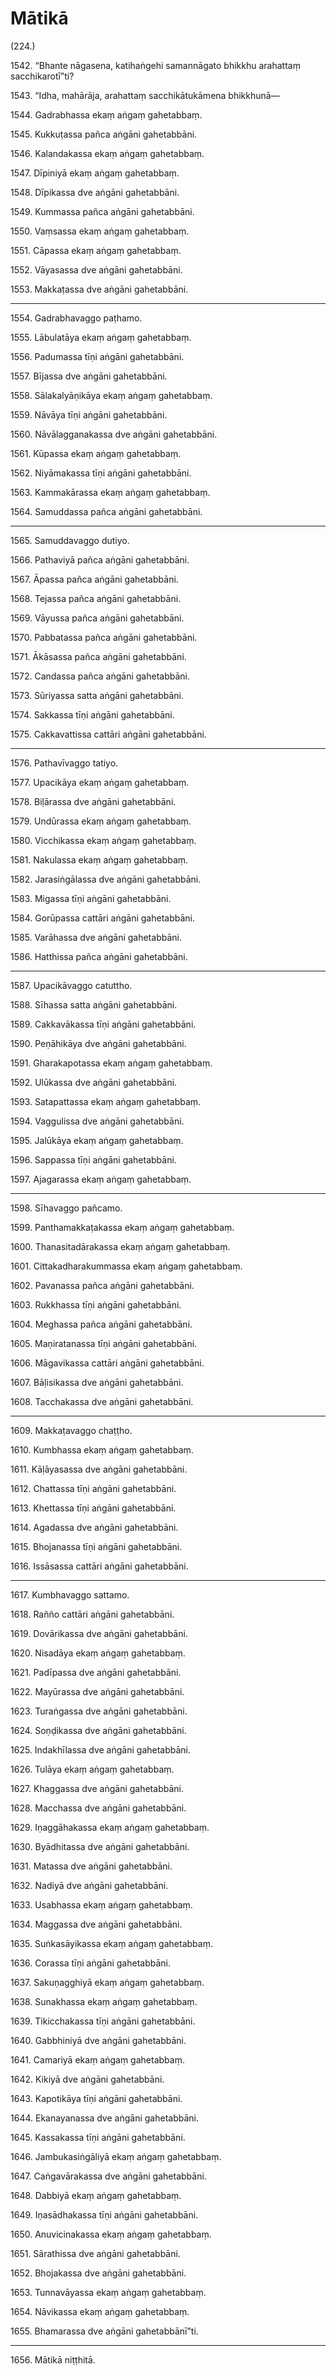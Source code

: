 # Mātikā

(224.)

1542\. “Bhante nāgasena, katihaṅgehi samannāgato bhikkhu arahattaṃ sacchikarotī”ti?

1543\. “Idha, mahārāja, arahattaṃ sacchikātukāmena bhikkhunā—

1544\. Gadrabhassa ekaṃ aṅgaṃ gahetabbaṃ.

1545\. Kukkuṭassa pañca aṅgāni gahetabbāni.

1546\. Kalandakassa ekaṃ aṅgaṃ gahetabbaṃ.

1547\. Dīpiniyā ekaṃ aṅgaṃ gahetabbaṃ.

1548\. Dīpikassa dve aṅgāni gahetabbāni.

1549\. Kummassa pañca aṅgāni gahetabbāni.

1550\. Vaṃsassa ekaṃ aṅgaṃ gahetabbaṃ.

1551\. Cāpassa ekaṃ aṅgaṃ gahetabbaṃ.

1552\. Vāyasassa dve aṅgāni gahetabbāni.

1553\. Makkaṭassa dve aṅgāni gahetabbāni.

---

1554\. Gadrabhavaggo paṭhamo.

1555\. Lābulatāya ekaṃ aṅgaṃ gahetabbaṃ.

1556\. Padumassa tīṇi aṅgāni gahetabbāni.

1557\. Bījassa dve aṅgāni gahetabbāni.

1558\. Sālakalyāṇikāya ekaṃ aṅgaṃ gahetabbaṃ.

1559\. Nāvāya tīṇi aṅgāni gahetabbāni.

1560\. Nāvālagganakassa dve aṅgāni gahetabbāni.

1561\. Kūpassa ekaṃ aṅgaṃ gahetabbaṃ.

1562\. Niyāmakassa tīṇi aṅgāni gahetabbāni.

1563\. Kammakārassa ekaṃ aṅgaṃ gahetabbaṃ.

1564\. Samuddassa pañca aṅgāni gahetabbāni.

---

1565\. Samuddavaggo dutiyo.

1566\. Pathaviyā pañca aṅgāni gahetabbāni.

1567\. Āpassa pañca aṅgāni gahetabbāni.

1568\. Tejassa pañca aṅgāni gahetabbāni.

1569\. Vāyussa pañca aṅgāni gahetabbāni.

1570\. Pabbatassa pañca aṅgāni gahetabbāni.

1571\. Ākāsassa pañca aṅgāni gahetabbāni.

1572\. Candassa pañca aṅgāni gahetabbāni.

1573\. Sūriyassa satta aṅgāni gahetabbāni.

1574\. Sakkassa tīṇi aṅgāni gahetabbāni.

1575\. Cakkavattissa cattāri aṅgāni gahetabbāni.

---

1576\. Pathavīvaggo tatiyo.

1577\. Upacikāya ekaṃ aṅgaṃ gahetabbaṃ.

1578\. Biḷārassa dve aṅgāni gahetabbāni.

1579\. Undūrassa ekaṃ aṅgaṃ gahetabbaṃ.

1580\. Vicchikassa ekaṃ aṅgaṃ gahetabbaṃ.

1581\. Nakulassa ekaṃ aṅgaṃ gahetabbaṃ.

1582\. Jarasiṅgālassa dve aṅgāni gahetabbāni.

1583\. Migassa tīṇi aṅgāni gahetabbāni.

1584\. Gorūpassa cattāri aṅgāni gahetabbāni.

1585\. Varāhassa dve aṅgāni gahetabbāni.

1586\. Hatthissa pañca aṅgāni gahetabbāni.

---

1587\. Upacikāvaggo catuttho.

1588\. Sīhassa satta aṅgāni gahetabbāni.

1589\. Cakkavākassa tīṇi aṅgāni gahetabbāni.

1590\. Peṇāhikāya dve aṅgāni gahetabbāni.

1591\. Gharakapotassa ekaṃ aṅgaṃ gahetabbaṃ.

1592\. Ulūkassa dve aṅgāni gahetabbāni.

1593\. Satapattassa ekaṃ aṅgaṃ gahetabbaṃ.

1594\. Vaggulissa dve aṅgāni gahetabbāni.

1595\. Jalūkāya ekaṃ aṅgaṃ gahetabbaṃ.

1596\. Sappassa tīṇi aṅgāni gahetabbāni.

1597\. Ajagarassa ekaṃ aṅgaṃ gahetabbaṃ.

---

1598\. Sīhavaggo pañcamo.

1599\. Panthamakkaṭakassa ekaṃ aṅgaṃ gahetabbaṃ.

1600\. Thanasitadārakassa ekaṃ aṅgaṃ gahetabbaṃ.

1601\. Cittakadharakummassa ekaṃ aṅgaṃ gahetabbaṃ.

1602\. Pavanassa pañca aṅgāni gahetabbāni.

1603\. Rukkhassa tīṇi aṅgāni gahetabbāni.

1604\. Meghassa pañca aṅgāni gahetabbāni.

1605\. Maṇiratanassa tīṇi aṅgāni gahetabbāni.

1606\. Māgavikassa cattāri aṅgāni gahetabbāni.

1607\. Bāḷisikassa dve aṅgāni gahetabbāni.

1608\. Tacchakassa dve aṅgāni gahetabbāni.

---

1609\. Makkaṭavaggo chaṭṭho.

1610\. Kumbhassa ekaṃ aṅgaṃ gahetabbaṃ.

1611\. Kāḷāyasassa dve aṅgāni gahetabbāni.

1612\. Chattassa tīṇi aṅgāni gahetabbāni.

1613\. Khettassa tīṇi aṅgāni gahetabbāni.

1614\. Agadassa dve aṅgāni gahetabbāni.

1615\. Bhojanassa tīṇi aṅgāni gahetabbāni.

1616\. Issāsassa cattāri aṅgāni gahetabbāni.

---

1617\. Kumbhavaggo sattamo.

1618\. Rañño cattāri aṅgāni gahetabbāni.

1619\. Dovārikassa dve aṅgāni gahetabbāni.

1620\. Nisadāya ekaṃ aṅgaṃ gahetabbaṃ.

1621\. Padīpassa dve aṅgāni gahetabbāni.

1622\. Mayūrassa dve aṅgāni gahetabbāni.

1623\. Turaṅgassa dve aṅgāni gahetabbāni.

1624\. Soṇḍikassa dve aṅgāni gahetabbāni.

1625\. Indakhīlassa dve aṅgāni gahetabbāni.

1626\. Tulāya ekaṃ aṅgaṃ gahetabbaṃ.

1627\. Khaggassa dve aṅgāni gahetabbāni.

1628\. Macchassa dve aṅgāni gahetabbāni.

1629\. Iṇaggāhakassa ekaṃ aṅgaṃ gahetabbaṃ.

1630\. Byādhitassa dve aṅgāni gahetabbāni.

1631\. Matassa dve aṅgāni gahetabbāni.

1632\. Nadiyā dve aṅgāni gahetabbāni.

1633\. Usabhassa ekaṃ aṅgaṃ gahetabbaṃ.

1634\. Maggassa dve aṅgāni gahetabbāni.

1635\. Suṅkasāyikassa ekaṃ aṅgaṃ gahetabbaṃ.

1636\. Corassa tīṇi aṅgāni gahetabbāni.

1637\. Sakuṇagghiyā ekaṃ aṅgaṃ gahetabbaṃ.

1638\. Sunakhassa ekaṃ aṅgaṃ gahetabbaṃ.

1639\. Tikicchakassa tīṇi aṅgāni gahetabbāni.

1640\. Gabbhiniyā dve aṅgāni gahetabbāni.

1641\. Camariyā ekaṃ aṅgaṃ gahetabbaṃ.

1642\. Kikiyā dve aṅgāni gahetabbāni.

1643\. Kapotikāya tīṇi aṅgāni gahetabbāni.

1644\. Ekanayanassa dve aṅgāni gahetabbāni.

1645\. Kassakassa tīṇi aṅgāni gahetabbāni.

1646\. Jambukasiṅgāliyā ekaṃ aṅgaṃ gahetabbaṃ.

1647\. Caṅgavārakassa dve aṅgāni gahetabbāni.

1648\. Dabbiyā ekaṃ aṅgaṃ gahetabbaṃ.

1649\. Iṇasādhakassa tīṇi aṅgāni gahetabbāni.

1650\. Anuvicinakassa ekaṃ aṅgaṃ gahetabbaṃ.

1651\. Sārathissa dve aṅgāni gahetabbāni.

1652\. Bhojakassa dve aṅgāni gahetabbāni.

1653\. Tunnavāyassa ekaṃ aṅgaṃ gahetabbaṃ.

1654\. Nāvikassa ekaṃ aṅgaṃ gahetabbaṃ.

1655\. Bhamarassa dve aṅgāni gahetabbānī”ti.

---

1656\. Mātikā niṭṭhitā.

